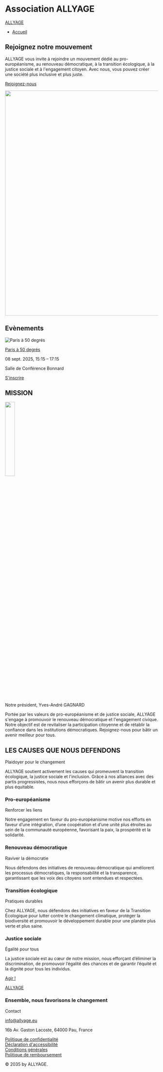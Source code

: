 # Association ALLYAGE
[](https://029730.wixsite.com/allyage)

[ALLYAGE](https://029730.wixsite.com/allyage)

- [Accueil](https://029730.wixsite.com/allyage)


## Rejoignez notre mouvement

ALLYAGE vous invite à rejoindre un mouvement dédié au pro-européanisme, au renouveau démocratique, à la transition écologique, à la justice sociale et à l'engagement citoyen. Avec nous, vous pouvez créer une société plus inclusive et plus juste.

[Rejoignez-nous](https://029730.wixsite.com/allyage)

<img width="1055" height="741" src="https://static.wixstatic.com/media/c71914_c32ecb0f5f0f44d0831a1966f073566e~mv2.jpg/v1/fill/w_791,h_556,al_c,lg_1,q_85,enc_avif,quality_auto/c71914_c32ecb0f5f0f44d0831a1966f073566e~mv2.jpg"/>

## Evènements

![Paris à 50 degrés](:/a745d75c59244a3ba3c8c622a5ab7a12)

[Paris à 50 degrés](https://029730.wixsite.com/allyage/event-details-registration/paris-a-50-degres)

08 sept. 2025, 15:15 – 17:15

Salle de Conférence Bonnard

[S'inscrire](https://029730.wixsite.com/allyage/event-details-registration/paris-a-50-degres)

## MISSION

<img width="25%" src="https://static.wixstatic.com/media/c71914_cb9461e522944371962e6a608ddcb331~mv2.jpg/v1/crop/x_0,y_324,w_4567,h_5745/fill/w_283,h_356,al_c,q_80,usm_0.66_1.00_0.01,enc_avif,quality_auto/DSC_4531.jpg"/>

Notre président, Yves-André GAGNARD

Portée par les valeurs de pro-européanisme et de justice sociale, ALLYAGE s'engage à promouvoir le renouveau démocratique et l'engagement civique. Notre objectif est de revitaliser la participation citoyenne et de rétablir la confiance dans les institutions démocratiques. Rejoignez-nous pour bâtir un avenir meilleur pour tous.

## LES CAUSES QUE NOUS DEFENDONS

Plaidoyer pour le changement

ALLYAGE soutient activement les causes qui promeuvent la transition écologique, la justice sociale et l'inclusion. Grâce à nos alliances avec des partis progressistes, nous nous efforçons de bâtir un avenir plus durable et plus équitable.

### Pro-européanisme

Renforcer les liens

Notre engagement en faveur du pro-européanisme motive nos efforts en faveur d’une intégration, d’une coopération et d’une unité plus étroites au sein de la communauté européenne, favorisant la paix, la prospérité et la solidarité.

### Renouveau démocratique

Raviver la démocratie

Nous défendons des initiatives de renouveau démocratique qui améliorent les processus démocratiques, la responsabilité et la transparence, garantissant que les voix des citoyens sont entendues et respectées.

### Transition écologique

Pratiques durables

Chez ALLYAGE, nous défendons des initiatives en faveur de la Transition Écologique pour lutter contre le changement climatique, protéger la biodiversité et promouvoir le développement durable pour une planète plus verte et plus saine.

### Justice sociale

Égalité pour tous

La justice sociale est au cœur de notre mission, nous efforçant d’éliminer la discrimination, de promouvoir l’égalité des chances et de garantir l’équité et la dignité pour tous les individus.

[Agir !](https://029730.wixsite.com/allyage)

[ALLYAGE](https://029730.wixsite.com/allyage)

### Ensemble, nous favorisons le changement

Contact

[info@allyage.eu](mailto:info@mysite.com)

16b Av. Gaston Lacoste, 64000 Pau, France

<ins>[Politique de confidentialité  <br>Déclaration d'accessibilité  <br>Conditions générales  <br>Politique de remboursement](https://029730.wixsite.com/allyage/blank)</ins>

© 2035 by ALLYAGE. 
